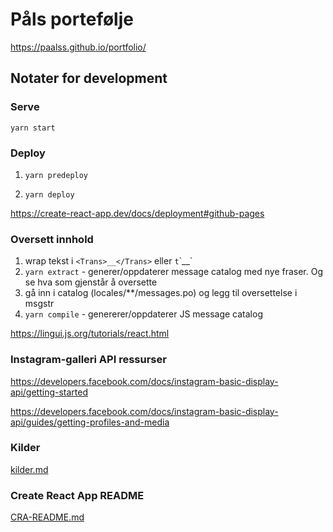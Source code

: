 # Påls portefølje

https://paalss.github.io/portfolio/

## Notater for development

### Serve

`yarn start`

### Deploy

1. `yarn predeploy`

2. `yarn deploy`

https://create-react-app.dev/docs/deployment#github-pages

### Oversett innhold

1. wrap tekst i `<Trans>__</Trans>` eller `t`\`__`
2. `yarn extract` - generer/oppdaterer message catalog med nye fraser. Og se hva som gjenstår å oversette
3. gå inn i catalog (locales/**/messages.po) og legg til oversettelse i msgstr
4. `yarn compile` - genererer/oppdaterer JS message catalog

https://lingui.js.org/tutorials/react.html

### Instagram-galleri API ressurser

https://developers.facebook.com/docs/instagram-basic-display-api/getting-started

https://developers.facebook.com/docs/instagram-basic-display-api/guides/getting-profiles-and-media

### Kilder

[kilder.md](kilder.md)

### Create React App README

[CRA-README.md](CRA-README.md)

